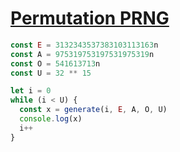 
# [Permutation PRNG](https://preshing.com/20121224/how-to-generate-a-sequence-of-unique-random-integers/)

```js
const E = 3132343537383103113163n
const A = 975319753197531975319n
const O = 541613713n
const U = 32 ** 15

let i = 0
while (i < U) {
  const x = generate(i, E, A, O, U)
  console.log(x)
  i++
}
```

